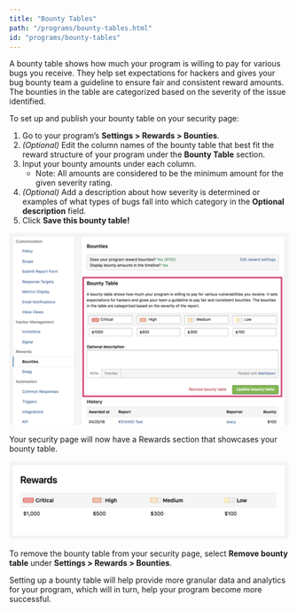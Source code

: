 ```yaml
---
title: "Bounty Tables"
path: "/programs/bounty-tables.html"
id: "programs/bounty-tables"
---
```


A bounty table shows how much your program is willing to pay for various bugs you receive. They help set expectations for hackers and gives your bug bounty team a guideline to ensure fair and consistent reward amounts. The bounties in the table are categorized based on the severity of the issue identified. 

To set up and publish your bounty table on your security page:

1. Go to your program’s **Settings > Rewards > Bounties**. 
2. <i>(Optional)</i> Edit the column names of the bounty table that best fit the reward structure of your program under the **Bounty Table** section. 
3. Input your bounty amounts under each column. 
     * Note: All amounts are considered to be the minimum amount for the given severity rating.
4. <i>(Optional)</i> Add a description about how severity is determined or examples of what types of bugs fall into which category in the **Optional description** field.
5. Click <b>Save this bounty table!</b>

![bounty-tables-1](./images/bounty-tables-1.png)

Your security page will now have a Rewards section that showcases your bounty table.

![bounty-tables-2](./images/bounty-tables-2.png)

To remove the bounty table from your security page, select **Remove bounty table** under **Settings > Rewards > Bounties**.

Setting up a bounty table will help provide more granular data and analytics for your program, which will in turn, help your program become more successful. 
